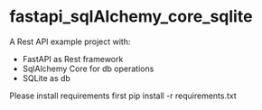 # fastapi_sqlAlchemy_core_sqlite


A Rest API example project with:
 + FastAPI as Rest framework
 + SqlAlchemy Core for db operations
 + SQLite as db 

Please install requirements first 
  pip install -r requirements.txt



  
  
